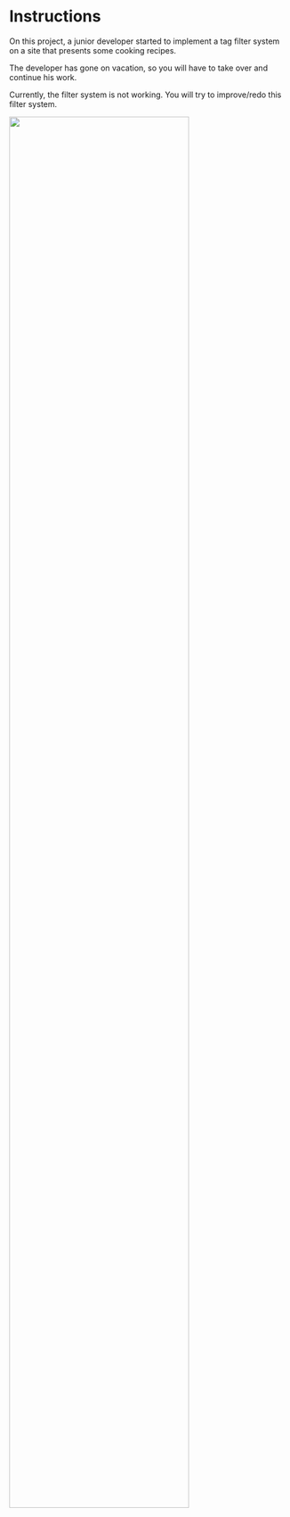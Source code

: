 # Instructions

On this project, a junior developer started to implement a tag filter system on a site that presents some cooking recipes.

The developer has gone on vacation, so you will have to take over and continue his work.

Currently, the filter system is not working. You will try to improve/redo this filter system.

<img src="https://github.com/malatini42/react-front-home-test/blob/master/react.gif" width="80%">
